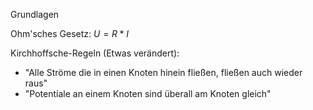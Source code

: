 
Grundlagen

Ohm'sches Gesetz: $U=R*I$

Kirchhoffsche-Regeln (Etwas verändert):
- "Alle Ströme die in einen Knoten hinein fließen, fließen auch wieder raus"
- "Potentiale an einem Knoten sind überall am Knoten gleich"
  
